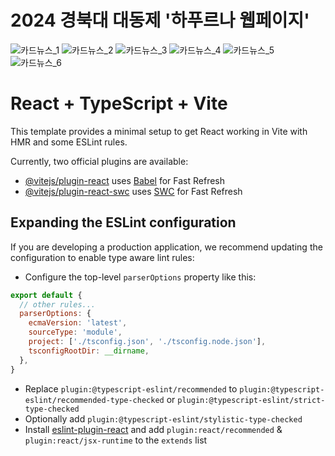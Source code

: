 # 2024 경북대 대동제 '하푸르나 웹페이지'
![카드뉴스_1](https://github.com/LikeLion-KNU/knufest-frontend/assets/80188977/471dd2c9-a476-42dd-a3ad-bc79fd62976f) ![카드뉴스_2](https://github.com/LikeLion-KNU/knufest-frontend/assets/80188977/016a9f21-0913-4fed-b418-fc69edb29f50) ![카드뉴스_3](https://github.com/LikeLion-KNU/knufest-frontend/assets/80188977/d7b444ce-1593-4e20-a4cf-5f423919943d) ![카드뉴스_4](https://github.com/LikeLion-KNU/knufest-frontend/assets/80188977/3e17f361-b63a-46aa-9c51-2812d8009bf4) ![카드뉴스_5](https://github.com/LikeLion-KNU/knufest-frontend/assets/80188977/2b25f3b3-d9f9-40f8-9c43-480ede42985d) ![카드뉴스_6](https://github.com/LikeLion-KNU/knufest-frontend/assets/80188977/d013e896-3390-4de8-bf02-25d9fb66e805)




# React + TypeScript + Vite

This template provides a minimal setup to get React working in Vite with HMR and some ESLint rules.

Currently, two official plugins are available:

- [@vitejs/plugin-react](https://github.com/vitejs/vite-plugin-react/blob/main/packages/plugin-react/README.md) uses [Babel](https://babeljs.io/) for Fast Refresh
- [@vitejs/plugin-react-swc](https://github.com/vitejs/vite-plugin-react-swc) uses [SWC](https://swc.rs/) for Fast Refresh

## Expanding the ESLint configuration

If you are developing a production application, we recommend updating the configuration to enable type aware lint rules:

- Configure the top-level `parserOptions` property like this:

```js
export default {
  // other rules...
  parserOptions: {
    ecmaVersion: 'latest',
    sourceType: 'module',
    project: ['./tsconfig.json', './tsconfig.node.json'],
    tsconfigRootDir: __dirname,
  },
}
```

- Replace `plugin:@typescript-eslint/recommended` to `plugin:@typescript-eslint/recommended-type-checked` or `plugin:@typescript-eslint/strict-type-checked`
- Optionally add `plugin:@typescript-eslint/stylistic-type-checked`
- Install [eslint-plugin-react](https://github.com/jsx-eslint/eslint-plugin-react) and add `plugin:react/recommended` & `plugin:react/jsx-runtime` to the `extends` list
